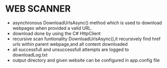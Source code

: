 WEB SCANNER
===========

- asynchronous DownloadUrlsAsync() method which is used to download webpages when provided a valid URL.
- download done by using the C# HttpClient
- recursive scan funtionality DownloadUrlsAsync(),it recursively find href urls within parent webpage,and all content 
  downloaded
- all successfull and unsuccessfull attempts are logged to downloadLog.txt 
- output directory and given website can be configured in app.config file